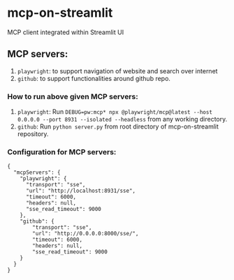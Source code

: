 # mcp-on-streamlit
MCP client integrated within Streamlit UI

## MCP servers:
1. `playwright`: to support navigation of website and search over internet
2. `github`: to support functionalities around github repo.

### How to run above given MCP servers:
1. `playwright`: Run `DEBUG=pw:mcp* npx @playwright/mcp@latest --host 0.0.0.0 --port 8931 --isolated --headless` from any working directory.
2. `github`: Run `python server.py` from root directory of mcp-on-streamlit repository.

### Configuration for MCP servers:

```
{
  "mcpServers": {
    "playwright": {
      "transport": "sse",
      "url": "http://localhost:8931/sse",
      "timeout": 6000,
      "headers": null,
      "sse_read_timeout": 9000
    },
    "github": {
        "transport": "sse",
        "url": "http://0.0.0.0:8000/sse/",
        "timeout": 6000,
        "headers": null,
        "sse_read_timeout": 9000
    }
  }
}
```

